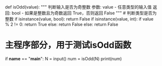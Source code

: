 def isOdd(value):
    """
    判断输入是否为奇整数
    参数:
    value - 任意类型的输入值
    返回:
    bool - 如果是整数且为奇数返回 True，否则返回 False
    """
    # 判断类型是否为整数
    if isinstance(value, bool):
        return False
    if isinstance(value, int):
        if value % 2 != 0:
            return True
        else:
            return False
    else:
        return False

# 主程序部分，用于测试isOdd函数
if __name__ == "__main__":
    N = input()
    num = isOdd(N)
    print(num)
